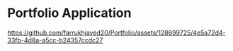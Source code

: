 # Portfolio Application
https://github.com/farrukhjaved20/Portfolio/assets/128699725/4e5a72d4-33fb-4d8a-a5cc-b24357ccdc27



